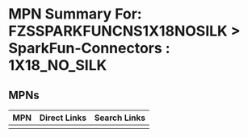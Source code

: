 



# MPN Summary For: FZSSPARKFUNCNS1X18NOSILK > SparkFun-Connectors : 1X18_NO_SILK

## MPNs
  

|MPN|Direct Links|Search Links|
| :--- | :--- | :--- |
||||
